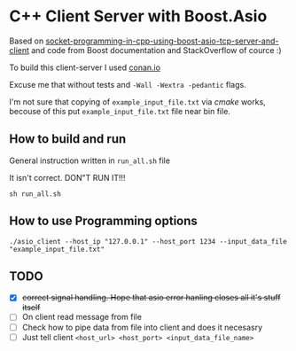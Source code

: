 # C++ Client Server with Boost.Asio

Based on [socket-programming-in-cpp-using-boost-asio-tcp-server-and-client](https://www.c-sharpcorner.com/article/socket-programming-in-cpp-using-boost-asio-tcp-server-and-client/) 
and code from Boost documentation and StackOverflow of cource :)

To build this client-server I used [conan.io](https://docs.conan.io/en/latest/getting_started.html)

Excuse me that without tests and `-Wall -Wextra -pedantic` flags.

I'm not sure that copying of `example_input_file.txt` via *cmake* works, becouse of this put 
`example_input_file.txt` file near bin file.
 
## How to build and run
General instruction written in `run_all.sh` file 

It isn't correct. 
DON"T RUN IT!!!
```shell script
sh run_all.sh
```

## How to use Programming options
```shell script
./asio_client --host_ip "127.0.0.1" --host_port 1234 --input_data_file "example_input_file.txt"
```

## TODO
- [x] ~~correct signal handling. Hope that asio error hanling closes all it's stuff itself~~ 
- [ ] On client read message from file
- [ ] Check how to pipe data from file into client and does it necesasry
- [ ] Just tell client `<host_url> <host_port> <input_data_file_name>`